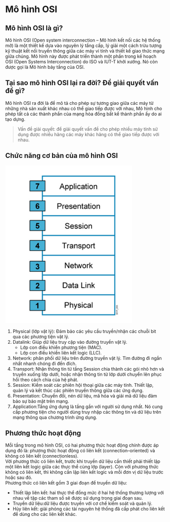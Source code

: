 # Mô hình OSI
## Mô hình OSI là gì?

Mô hình OSI (Open system interconnection – Mô hình kết nối các hệ thống mở) là một thiết kế dựa vào nguyên lý tầng cấp, lý giải một cách trừu tượng kỹ thuật kết nối truyền thông giữa các máy vi tính và thiết kế giao thức mạng giữa chúng. Mô hình này được phát triển thành một phần trong kế hoạch OSI (Open Systems Interconnection) do ISO và IUT-T khởi xướng. Nó còn được gọi là Mô hình bảy tầng của OSI. 
## Tại sao mô hình OSI lại ra đời? Để giải quyết vấn đề gì?

Mô hình OSI ra đời là để mô tả cho phép sự tương giao giữa các máy từ những nhà sản xuất khác nhau có thể giao tiếp được với nhau, Mô hình cho phép tất cả các thành phần của mạng hòa đồng bất kể thành phần ấy do ai tạo dựng.

> Vấn đề giải quyết: để giải quyết vấn đề cho phép nhiều máy tính sử dụng được nhiều hãng các máy khác hãng có thể giao tiếp được với nhau.

## Chức năng cơ bản của mô hình OSI
![](../CCNA/images/z3424395825462_70c8cd35e3f74c2cde5412bebfb18659.jpg)    
1. Physical (lớp vật lý): Đảm bảo các yêu cầu truyền/nhận các chuỗi bit qua các phương tiện vật lý.
2. Datalink: Giúp dữ liệu truy cập vào đường truyền vật lý.
    * Lớp con điều khiển phương tiện (MAC).
    * Lớp con điều khiển liên kết logic (LLC).
3. Network: phân phối dữ liệu trên đường truyền vật lý. Tìm đường đi ngắn nhất nhanh chóng đi đến đích.
4. Transport: Nhận thông tin từ tầng Session chia thành các gói nhỏ hơn và truyền xuống lớp dưới, hoặc nhận thông tin từ lớp dưới chuyển lên phục hồi theo cách chia của hệ phát.
5. Session: Kiểm soát các phiên hội thoại giữa các máy tính. Thiết lập, quản lý và kết thúc các phiên truyền thông giữa các ứng dụng.
6. Presentation: Chuyển đổi, nén dữ liệu, mã hóa và giải mã dữ liệu đảm bảo sự bảo mật trên mạng.
7. Application:Tầng ứng dụng là tầng gần với người sử dụng nhất. Nó cung cấp phương tiện cho người dùng truy nhập các thông tin và dữ liệu trên mạng thông qua chương trình ứng dụng.
## Phương thức hoạt động
Mỗi tầng trong mô hình OSI, có hai phương thức hoạt động chính được áp dụng đó là: phương thức hoạt động có liên kết (connection–oriented) và không có liên kết (connectionless).     
Với phương thức có liên kết, trước khi truyền dữ liệu cần thiết phải thiết lập một liên kết logic giữa các thực thể cùng lớp (layer). Còn với phương thức không có liên kết, thì không cần lập liên kết logic và mỗi đơn vị dữ liệu trước hoặc sau đó.     
Phương thức có liên kết gồm 3 giai đoạn để truyền dữ liệu:
* Thiết lập liên kết: hai thực thể đồng mức ở hai hệ thống thương lượng với nhau về tập các tham số sẽ được sử dụng trong giai đoạn sau.
* Truyền dữ liệu:dữ liệu được truyền với cơ chế kiểm soát và quản lý.
* Hủy liên kết: giải phóng các tài nguyên hệ thống đã cấp phát cho liên kết để dùng cho các liên kết khác.

